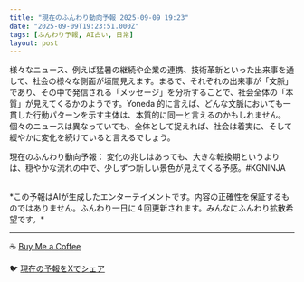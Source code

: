 ```yaml
---
title: "現在のふんわり動向予報 2025-09-09 19:23"
date: "2025-09-09T19:23:51.000Z"
tags: [ふんわり予報, AI占い, 日常]
layout: post
---
```


様々なニュース、例えば猛暑の継続や企業の連携、技術革新といった出来事を通して、社会の様々な側面が垣間見えます。まるで、それぞれの出来事が「文脈」であり、その中で発信される「メッセージ」を分析することで、社会全体の「本質」が見えてくるかのようです。Yoneda 的に言えば、どんな文脈においても一貫した行動パターンを示す主体は、本質的に同一と言えるのかもしれません。個々のニュースは異なっていても、全体として捉えれば、社会は着実に、そして緩やかに変化を続けていると言えるでしょう。


現在のふんわり動向予報：
変化の兆しはあっても、大きな転換期というよりは、穏やかな流れの中で、少しずつ新しい景色が見えてくる予感。#KGNINJA

<br>
*この予報はAIが生成したエンターテイメントです。内容の正確性を保証するものではありません。ふんわり一日に４回更新されます。みんなにふんわり拡散希望です。*

---
☕️ [Buy Me a Coffee](https://www.buymeacoffee.com/kgninja)

🐦 [現在の予報をXでシェア](https://twitter.com/intent/tweet?text=%E7%8F%BE%E5%9C%A8%E3%81%AE%E3%81%B5%E3%82%93%E3%82%8F%E3%82%8A%E4%BA%88%E5%A0%B1%3A%20%E3%80%8C%E6%A7%98%E3%80%85%E3%81%AA%E3%83%8B%E3%83%A5%E3%83%BC%E3%82%B9%E3%80%81%E4%BE%8B%E3%81%88%E3%81%B0%E7%8C%9B%E6%9A%91%E3%81%AE%E7%B6%99%E7%B6%9A%E3%82%84%E4%BC%81%E6%A5%AD%E3%81%AE%E9%80%A3%E6%90%BA%E3%80%81%E6%8A%80%E8%A1%93%E9%9D%A9%E6%96%B0%E3%81%A8%E3%81%84%E3%81%A3%E3%81%9F%E5%87%BA%E6%9D%A5%E4%BA%8B%E3%82%92%E9%80%9A%E3%81%97%E3%81%A6%E3%80%81%E7%A4%BE%E4%BC%9A%E3%81%AE%E6%A7%98%E3%80%85%E3%81%AA%E5%81%B4%E9%9D%A2%E3%81%8C%E5%9E%A3%E9%96%93%E8%A6%8B%E3%81%88%E3%81%BE%E3%81%99%E3%80%82%E3%80%8D%23KGNINJA%20%E7%B6%9A%E3%81%8D%E3%81%AF%E3%83%96%E3%83%AD%E3%82%B0%E3%81%A7%EF%BC%81%F0%9F%91%87&url=https%3A%2F%2Fkg-ninja.github.io%2FFunwariyoso%2F)
